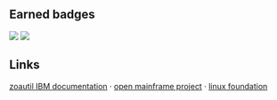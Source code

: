 <h2>Earned badges</h2>
<div>
<img src='https://static.influitive.com/influitiveimages/ibmzxplore/icons/badges/default/Fundamentals_Icon700x700.png?1627933761'>
<img src='https://static.influitive.com/influitiveimages/ibmzxplore/icons/badges/default/Concepts_Icon700x700.png?1627933895'>
</div>
<h2>Links</h2>
<a href="https://www.ibm.com/docs/en/zoau/1.0.x?topic=SSKFYE_1.0.3/python_doc_zoautil/index.html">zoautil IBM documentation</a> &middot;
<a href="https://www.openmainframeproject.org/">open mainframe project</a> &middot;
<a href="https://www.linuxfoundation.org/">linux foundation</a>
